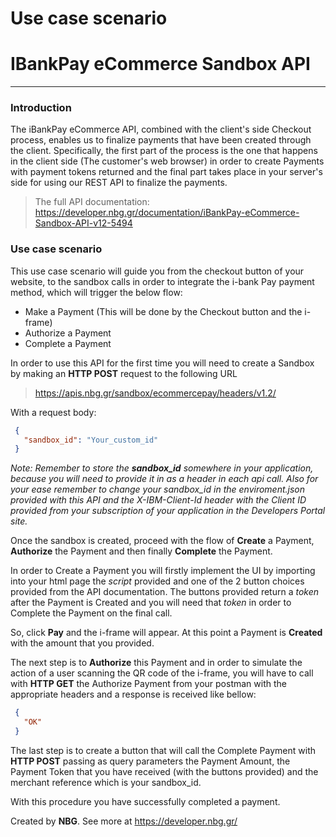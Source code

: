  
# Use case scenario
# IBankPay eCommerce Sandbox API
------------------------------------------------------------------------------------------

### Introduction
The iBankPay eCommerce API, combined with the client's side Checkout process, enables us to finalize payments that have been created through the client. Specifically, the first part of the process is the one that happens in the client side (The customer's web browser) in order to create Payments with payment tokens returned and the final part takes place in your server's side for using our REST API to finalize the payments.


> The full API documentation: https://developer.nbg.gr/documentation/iBankPay-eCommerce-Sandbox-API-v12-5494

### Use case scenario
This use case scenario will guide you from the checkout button of your website, to the sandbox calls in order to integrate the i-bank Pay payment method, which will trigger the below flow:

  - Make a Payment (This will be done by the Checkout button and the i-frame)
  - Authorize a Payment
  - Complete a Payment

In order to use this API for the first time you will need to create a Sandbox by making an **HTTP POST** request to the following URL
> https://apis.nbg.gr/sandbox/ecommercepay/headers/v1.2/

With a request body:
```json
 {
   "sandbox_id": "Your_custom_id"
 }
``` 

*Note: Remember to store the **sandbox_id** somewhere in your application, because you will need to provide it in as a header in each api call. Also for your ease remember to change your sandbox_id in the enviroment.json provided with this API and the *X-IBM-Client-Id* header with the Client ID provided from your subscription of your application in the Developers Portal site.*

Once the sandbox is created, proceed with the flow of **Create** a Payment, **Authorize** the Payment and then finally **Complete** the Payment.

In order to Create a Payment you will firstly implement the UI by importing into your html page the *script* provided and one of the 2 button choices provided from the API documentation. The buttons provided return a *token* after the Payment is Created and you will need that *token* in order to Complete the Payment on the final call.

So, click **Pay** and the i-frame will appear. At this point a Payment is **Created** with the amount that you provided.

The next step is to **Authorize** this Payment and in order to simulate the action of a user scanning the QR code of the i-frame, you will have to call with **HTTP GET** the Authorize Payment from your postman with the appropriate headers and a response is received like bellow:
```json
 {
   "OK"
 }
``` 

The last step is to create a button that will call the Complete Payment with **HTTP POST** passing as query parameters the Payment Amount, the Payment Token that you have received (with the buttons provided) and the merchant reference which is your sandbox_id.

With this procedure you have successfully completed a payment.

Created by **NBG**.
See more at https://developer.nbg.gr/
